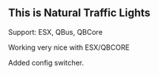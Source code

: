 ## This is Natural Traffic Lights

Support: ESX, QBus, QBCore

Working very nice with ESX/QBCORE

Added config switcher.
